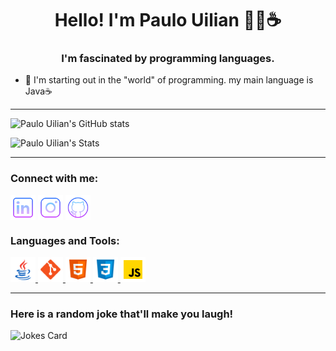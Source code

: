 <h1 align="center">Hello! I'm Paulo Uilian 👨‍💻☕</h1>
<h3 align="center">I'm fascinated by programming languages.</h3>

- 📖 I'm starting out in the "world" of programming. my main language is Java☕

***

![Paulo Uilian's GitHub stats](https://github-readme-stats.vercel.app/api?username=WillianBL99&theme=tokyonight&show_icons=true)

![Paulo Uilian's Stats](https://github-readme-stats.vercel.app/api/top-langs/?username=WillianBL99&theme=tokyonight)

***

<h3 align="left">Connect with me:</h3>
<p align="left">
<a href="https://www.linkedin.com/in/paulo-uilian-1b80b41b3/" target="blank"><img align="center" src="./icons/linkedin.png" alt="paulouilian1b80b41b3" height="40" width="40" /></a>
<a href="https://www.instagram.com/willianlago" target="blank"><img align="center" src="./icons/instagram.png" alt="willianlago" height="40" width="40" /></a>
<a href="https://github.com/WillianBL99" target="blank"><img align="center" src="./icons/github.png" alt="willianlago" height="40" width="40" /></a>
</p>

<h3 align="left">Languages and Tools:</h3>
<p align="left">  
 <a href="https://www.oracle.com/br/java/" target="_blank"> <img src="./icons/java.png" alt="java" width="40" height="40"/> </a>
 <a href="https://git-scm.com/" target="_blank"> <img src="./icons/git.png" alt="git" width="40" height="40"/> </a>
 <a href="https://www.w3.org/html/" target="_blank"> <img src="./icons/html.png" alt="html5" width="40" height="40"/> </a>
 <a href="https://www.w3schools.com/css/" target="_blank"> <img src="./icons/css.png" alt="css3" width="40" height="40"/> </a>
 <a href="https://developer.mozilla.org/en-US/docs/Web/JavaScript" target="_blank"> <img src="./icons/js.png" alt="javascript" width="40" height="40"/> </a>
</p>

***

 ### Here is a random joke that'll make you laugh!
 ![Jokes Card](https://readme-jokes.vercel.app/api?theme=tokyonight)
